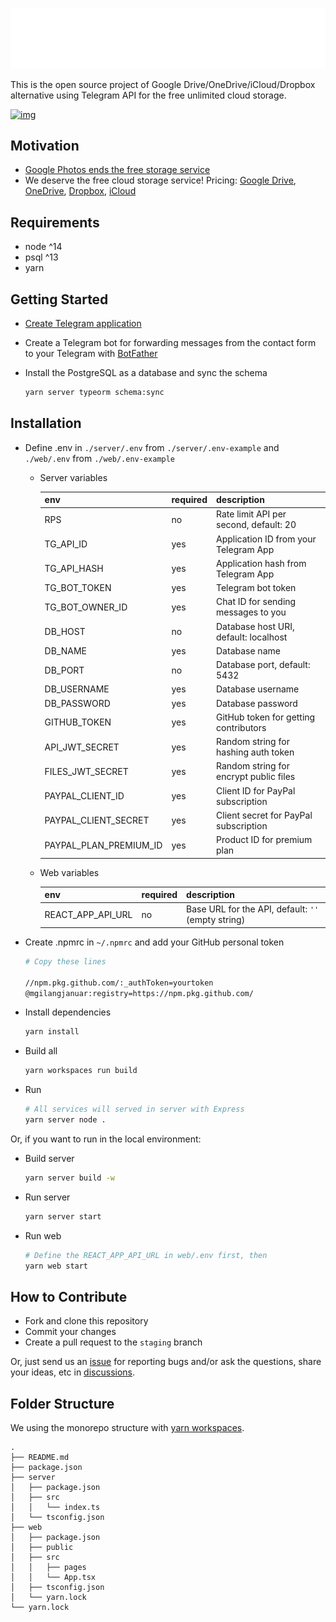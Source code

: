 ![img](./logoteledrive-white.png)

This is the open source project of Google Drive/OneDrive/iCloud/Dropbox alternative using Telegram API for the free unlimited cloud storage.

[![img](https://drive.google.com/uc?id=1o2HnKglEF0-cvtNmQqWZicJnSCSmnoEr)](https://twitter.com/telegram/status/1428703364737507332)

## Motivation

- [Google Photos ends the free storage service](https://www.techradar.com/news/google-photos-price)
- We deserve the free cloud storage service! Pricing: [Google Drive](https://one.google.com/about/plans), [OneDrive](https://one.google.com/about/plans), [Dropbox](https://www.dropbox.com/individual/plans-comparison), [iCloud](https://support.apple.com/en-us/HT201238)

## Requirements

- node ^14
- psql ^13
- yarn

## Getting Started

- [Create Telegram application](https://core.telegram.org/api/obtaining_api_id)
- Create a Telegram bot for forwarding messages from the contact form to your Telegram with [BotFather](https://t.me/botfather)
- Install the PostgreSQL as a database and sync the schema

  ```bash
  yarn server typeorm schema:sync
  ```

## Installation

- Define .env in `./server/.env` from `./server/.env-example` and `./web/.env` from `./web/.env-example`

  - Server variables

    | env                    | required | description                            |
    | ---------------------- | -------- | -------------------------------------- |
    | RPS                    | no       | Rate limit API per second, default: 20 |
    | TG_API_ID              | yes      | Application ID from your Telegram App  |
    | TG_API_HASH            | yes      | Application hash from Telegram App     |
    | TG_BOT_TOKEN           | yes      | Telegram bot token                     |
    | TG_BOT_OWNER_ID        | yes      | Chat ID for sending messages to you    |
    | DB_HOST                | no       | Database host URI, default: localhost  |
    | DB_NAME                | yes      | Database name                          |
    | DB_PORT                | no       | Database port, default: 5432           |
    | DB_USERNAME            | yes      | Database username                      |
    | DB_PASSWORD            | yes      | Database password                      |
    | GITHUB_TOKEN           | yes      | GitHub token for getting contributors  |
    | API_JWT_SECRET         | yes      | Random string for hashing auth token   |
    | FILES_JWT_SECRET       | yes      | Random string for encrypt public files |
    | PAYPAL_CLIENT_ID       | yes      | Client ID for PayPal subscription      |
    | PAYPAL_CLIENT_SECRET   | yes      | Client secret for PayPal subscription  |
    | PAYPAL_PLAN_PREMIUM_ID | yes      | Product ID for premium plan            |

  - Web variables

    | env               | required | description                                        |
    | ----------------- | -------- | -------------------------------------------------- |
    | REACT_APP_API_URL | no       | Base URL for the API, default: `''` (empty string) |

- Create .npmrc in `~/.npmrc`
  and add your GitHub personal token 
  
  ```bash
  # Copy these lines
  
  //npm.pkg.github.com/:_authToken=yourtoken
  @mgilangjanuar:registry=https://npm.pkg.github.com/
  ```
- Install dependencies

  ```bash
  yarn install
  ```

- Build all

  ```bash
  yarn workspaces run build
  ```

- Run

  ```bash
  # All services will served in server with Express
  yarn server node .
  ```

Or, if you want to run in the local environment:

- Build server

  ```bash
  yarn server build -w
  ```

- Run server

  ```bash
  yarn server start
  ```

- Run web

  ```bash
  # Define the REACT_APP_API_URL in web/.env first, then
  yarn web start
  ```

## How to Contribute

- Fork and clone this repository
- Commit your changes
- Create a pull request to the `staging` branch

Or, just send us an [issue](https://github.com/mgilangjanuar/teledrive/issues) for reporting bugs and/or ask the questions, share your ideas, etc in [discussions](https://github.com/mgilangjanuar/teledrive/discussions).

## Folder Structure

We using the monorepo structure with [yarn workspaces](https://classic.yarnpkg.com/en/docs/workspaces/).

```
.
├── README.md
├── package.json
├── server
│   ├── package.json
│   ├── src
│   │   └── index.ts
│   └── tsconfig.json
├── web
│   ├── package.json
│   ├── public
│   ├── src
│   │   ├── pages
│   │   └── App.tsx
│   ├── tsconfig.json
│   └── yarn.lock
└── yarn.lock
```
